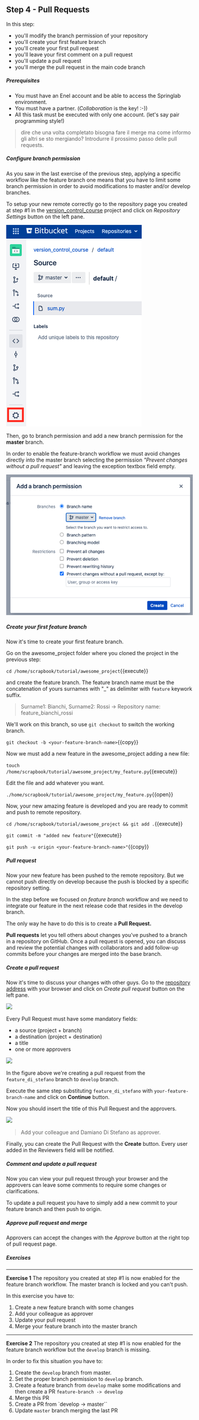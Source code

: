 ## Step 4 - Pull Requests
In this step:
* you'll modify the branch permission of your repository
* you'll create your first feature branch
* you'll create your first pull request
* you'll leave your first comment on a pull request
* you'll update a pull request
* you'll merge the pull request in the main code branch

##### Prerequisites
* You must have an Enel account and be able to access the Springlab environment.
* You must have a partner. (*Collaboration* is the key! :-))
* All this task must be executed with only one account. (let's say pair programming style!)

> dire che una volta completato bisogna fare il merge ma come informo gli altri se sto mergiando? Introdurre il prossimo passo delle pull requests.

##### Configure branch permission
As you saw in the last exercise of the previous step, applying a specific workflow like the feature branch one means that you have to limit some branch permission in order to avoid modifications to master and/or develop branches.

To setup your new remote correctly go to the repository page you created at step #1 in the [version_control_course](https://bitbucket.springlab.enel.com/projects/ITDSVER) project and click on *Repository Settings* button on the left pane.

![](./assets/repository_setting_button.png)

Then, go to branch permission and add a new branch permission for the **master** branch.

In order to enable the feature-branch workflow we must avoid changes directly into the master branch selecting the permission *"Prevent changes without a pull request"* and leaving the exception textbox field empty.

![](./assets/add_branch_permission.png)

##### Create your first feature branch

Now it's time to create your first feature branch.

Go on the awesome_project folder where you cloned the project in the previous step:

```cd /home/scrapbook/tutorial/awesome_project```{{execute}}

and create the feature branch. The feature branch name must be the concatenation of yours surnames with "_" as delimiter with `feature` keywork suffix.

> Surname1: Bianchi, Surname2: Rossi -> Repository name: feature_bianchi_rossi

We'll work on this branch, so use `git checkout` to switch the working branch.

```git checkout -b <your-feature-branch-name>```{{copy}}

Now we must add a new feature in the awesome_project adding a new file:

```touch /home/scrapbook/tutorial/awesome_project/my_feature.py```{{execute}}

Edit the file and add whatever you want.

`./home/scrapbook/tutorial/awesome_project/my_feature.py`{{open}}

Now, your new amazing feature is developed and you are ready to commit and push to remote repository.

```cd /home/scrapbook/tutorial/awesome_project && git add .```{{execute}}

```git commit -m "added new feature"```{{execute}}

```git push -u origin <your-feature-branch-name>"```{{copy}}

##### Pull request

Now your new feature has been pushed to the remote repository. But we cannot push directly on develop because the push is blocked by a specific repository setting. 

In the step before we focused on *feature branch* workflow and we need to integrate our feature in the next release code that resides in the develop branch.

The only way he have to do this is to create a **Pull Request.**

**Pull requests** let you tell others about changes you've pushed to a branch in a repository on GitHub. Once a pull request is opened, you can discuss and review the potential changes with collaborators and add follow-up commits before your changes are merged into the base branch.

##### Create a pull request

Now it's time to discuss your changes with other guys. 
Go to the [repository address](https://bitbucket.springlab.enel.com/projects/ITDSVER/repos/awesome_project/browse) with your browser and click on *Create pull request* button on the left pane.

![](./assets/create_pull_request_button.png)

Every Pull Request must have some mandatory fields:

* a source (project + branch)
* a destination (project + destination)
* a title
* one or more approvers

![](./assets/create_pull_request_step_1.png)


In the figure above we're creating a pull request from the `feature_di_stefano` branch to `develop` branch.

Execute the same step substituting `feature_di_stefano` with `your-feature-branch-name` and click on **Continue** button.

Now you should insert the title of this Pull Request and the approvers.

![](./assets/create_pull_request_step_2.png)

> Add your colleague and Damiano Di Stefano as approver.

Finally, you can create the Pull Request with the **Create** button.
Every user added in the Reviewers field will be notified.

##### Comment and update a pull request

Now you can view your pull request through your browser and the approvers can leave some comments to require some changes or clarifications. 

To update a pull request you have to simply add a new commit to your feature branch and then push to origin.

##### Approve pull request and merge

Approvers can accept the changes with the *Approve* button at the right top of pull request page.

##### Exercises

---
**Exercise 1**
The repository you created at step #1 is now enabled for the feature branch workflow. The master branch is locked and you can't push.

In this exercise you have to:

1. Create a new feature branch with some changes
2. Add your colleague as approver
3. Update your pull request
4. Merge your feature branch into the master branch

---

**Exercise 2**
The repository you created at step #1 is now enabled for the feature branch workflow but the `develop` branch is missing.

In order to fix this situation you have to:

1. Create the `develop` branch from master.
2. Set the proper branch permission to `develop` branch.
3. Create a feature branch from `develop` make some modifications and then create a PR `feature-branch -> develop`
4. Merge this PR
5. Create a PR from `develop -> master``
6. Update `master` branch merging the last PR
